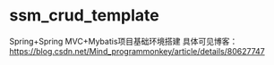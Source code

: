 # ssm_crud_template
Spring+Spring MVC+Mybatis项目基础环境搭建
具体可见博客：https://blog.csdn.net/Mind_programmonkey/article/details/80627747

